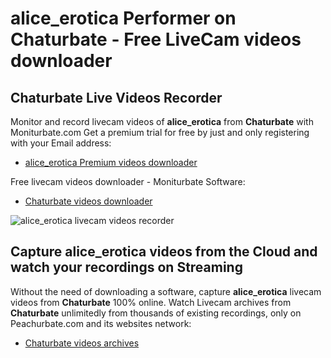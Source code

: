 # alice_erotica Performer on Chaturbate - Free LiveCam videos downloader

## Chaturbate Live Videos Recorder

Monitor and record livecam videos of **alice_erotica** from **Chaturbate** with Moniturbate.com
Get a premium trial for free by just and only registering with your Email address:
* [alice_erotica Premium videos downloader](https://moniturbate.com/request-demo-licence-key.html)

Free livecam videos downloader - Moniturbate Software:
* [Chaturbate videos downloader](https://moniturbate.com/moniturbate-download-software.html)

![alice_erotica livecam videos recorder](https://peachurnet.com/templates/moniturbate-software.png)


## Capture alice_erotica videos from the Cloud and watch your recordings on Streaming

Without the need of downloading a software, capture **alice_erotica** livecam videos from **Chaturbate** 100% online.
Watch Livecam archives from **Chaturbate** unlimitedly from thousands of existing recordings, only on Peachurbate.com and its websites network:
* [Chaturbate videos archives](https://peachurnet.com/)
